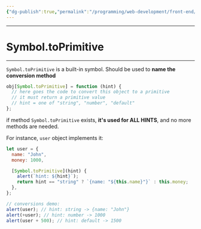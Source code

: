 ```yaml
---
{"dg-publish":true,"permalink":"/programming/web-development/front-end/javascript-vanilla/03-objects/08-object-to-primitive-conversion/02-symbol-to-primitive/","tags":["programming","webdevelopment","frontend","JavaScript"],"created":"2024-11-09T11:30:33.382+08:00"}
---
```



---

# Symbol.toPrimitive

---

`Symbol.toPrimitive` is a built-in symbol.
Should be used to **name the conversion method**

```javascript
obj[Symbol.toPrimitive] = function (hint) {
  // here goes the code to convert this object to a primitive
  // it must return a primitive value
  // hint = one of "string", "number", "default"
};
```

if method `Symbol.toPrimitive` exists, **it's used for ALL HINTS**, and no more methods are needed.

For instance, `user` object implements it:

```javascript
let user = {
  name: "John",
  money: 1000,

  [Symbol.toPrimitive](hint) {
    alert(`hint: ${hint}`);
    return hint == "string" ? `{name: "${this.name}"}` : this.money;
  },
};

// conversions demo:
alert(user); // hint: string -> {name: "John"}
alert(+user); // hint: number -> 1000
alert(user + 500); // hint: default -> 1500
```

